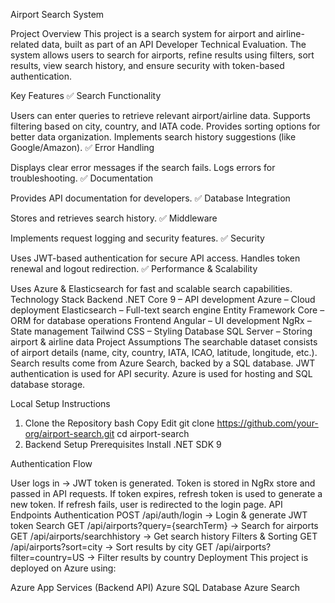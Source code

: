 Airport Search System

Project Overview
This project is a search system for airport and airline-related data, built as part of an API Developer Technical Evaluation. The system allows users to search for airports, refine results using filters, sort results, view search history, and ensure security with token-based authentication.

Key Features
✅ Search Functionality

Users can enter queries to retrieve relevant airport/airline data.
Supports filtering based on city, country, and IATA code.
Provides sorting options for better data organization.
Implements search history suggestions (like Google/Amazon).
✅ Error Handling

Displays clear error messages if the search fails.
Logs errors for troubleshooting.
✅ Documentation

Provides API documentation for developers.
✅ Database Integration

Stores and retrieves search history.
✅ Middleware

Implements request logging and security features.
✅ Security

Uses JWT-based authentication for secure API access.
Handles token renewal and logout redirection.
✅ Performance & Scalability

Uses Azure & Elasticsearch for fast and scalable search capabilities.
Technology Stack
Backend
.NET Core 9 – API development
Azure – Cloud deployment
Elasticsearch – Full-text search engine
Entity Framework Core – ORM for database operations
Frontend
Angular – UI development
NgRx – State management
Tailwind CSS – Styling
Database
SQL Server – Storing airport & airline data
Project Assumptions
The searchable dataset consists of airport details (name, city, country, IATA, ICAO, latitude, longitude, etc.).
Search results come from Azure Search, backed by a SQL database.
JWT authentication is used for API security.
Azure is used for hosting and SQL database storage.


Local Setup Instructions

1. Clone the Repository
bash
Copy
Edit
git clone https://github.com/your-org/airport-search.git
cd airport-search
2. Backend Setup
Prerequisites
Install .NET SDK 9

Authentication Flow

User logs in → JWT token is generated.
Token is stored in NgRx store and passed in API requests.
If token expires, refresh token is used to generate a new token.
If refresh fails, user is redirected to the login page.
API Endpoints
Authentication
POST /api/auth/login → Login & generate JWT token
Search
GET /api/airports?query={searchTerm} → Search for airports
GET /api/airports/searchhistory → Get search history
Filters & Sorting
GET /api/airports?sort=city → Sort results by city
GET /api/airports?filter=country=US → Filter results by country
Deployment
This project is deployed on Azure using:

Azure App Services (Backend API)
Azure SQL Database
Azure Search
